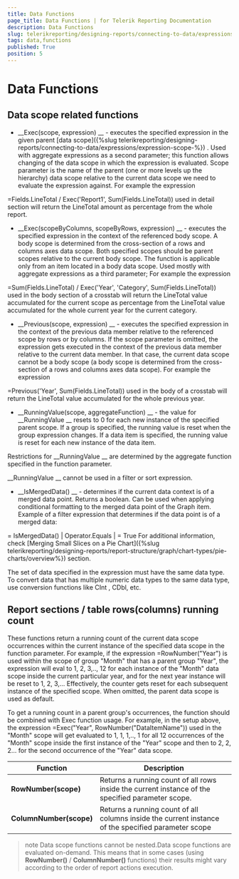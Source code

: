 ```yaml
---
title: Data Functions
page_title: Data Functions | for Telerik Reporting Documentation
description: Data Functions
slug: telerikreporting/designing-reports/connecting-to-data/expressions/expressions-reference/functions/data-functions
tags: data,functions
published: True
position: 5
---
```


# Data Functions



## Data scope related functions

* __Exec(scope, expression)
__              - executes the specified expression in the given
              parent 
[data scope]({%slug telerikreporting/designing-reports/connecting-to-data/expressions/expression-scope-%})
.
              Used with aggregate expressions as a second parameter;
              this function allows changing of the data scope in which the
              expression is evaluated. Scope parameter is the name of the
              parent (one or more levels up the hierarchy) data scope relative to the current data scope 
              we need to evaluate the expression against.
              For example the expression
            
=Fields.LineTotal / Exec('Report1', Sum(Fields.LineTotal))
used in detail section will return the LineTotal amount
              as percentage from the whole report.
            


* __Exec(scopeByColumns, scopeByRows, expression)
__              - executes the specified expression in the context of the referenced body scope.
              A body scope is determined from the cross-section of a rows and columns axes data scope.
              Both specified scopes should be parent scopes relative to the current body scope.
              The function is applicable only from an item located in a body data scope.
              Used mostly with aggregate expressions as a third parameter;
              For example the expression
            
=Sum(Fields.LineTotal) / Exec('Year', 'Category', Sum(Fields.LineTotal))
used in the body section of a crosstab will return the LineTotal value accumulated for the current scope
              as percentage from the LineTotal value accumulated for the whole current year for the current category.
            


* __Previous(scope, expression)
__              - executes the specified expression in the context of the previous data member 
              relative to the referenced scope by rows or by columns.
              If the scope parameter is omitted, the expression gets executed in the context 
              of the previous data member relative to the current data member. In that case, 
              the current data scope cannot be a body scope 
              (a body scope is determined from the cross-section of a rows and columns axes data scope).
              For example the expression
            
=Previous('Year', Sum(Fields.LineTotal))
used in the body of a crosstab will return the LineTotal value accumulated for the whole previous year.
            


* __RunningValue(scope, aggregateFunction)
__              - the value for 
__RunningValue
__ resets to 0 for each new
              instance of the specified parent scope. If a group is specified,
              the running value is reset when the group expression
              changes. If a data item is specified, the running value
              is reset for each new instance of the data item.
            
Restrictions for 
__RunningValue
__ are determined by the
              aggregate function specified in the function parameter.
              
__RunningValue
__ cannot be used in a filter or sort expression.
            


* __IsMergedData()
__              - determines if the current data context is of a merged data point. Returns a boolean. Can be used when applying conditional formatting to the
              merged data point of the Graph item. Example of a filter expression that determines if the data point is of a merged data:
            
= IsMergedData() | Operator.Equals | = True
For additional information, check 
[Merging Small Slices on a Pie Chart]({%slug telerikreporting/designing-reports/report-structure/graph/chart-types/pie-charts/overview%})
            section.
          


The set of data specified in the expression must have the
          same data type. To convert data that has multiple numeric data
          types to the same data type, use conversion functions like CInt
          , CDbl, etc.
        


## Report sections / table rows(columns) running count

These functions return a running count of the current data scope occurrences 
          within the current instance of the specified data scope in the function parameter.
          For example, if the expression =RowNumber("Year") is used
          within the scope of group "Month" that has a parent group "Year",
          the expression will eval to 1, 2, 3,.., 12 for each instance of the
          "Month" data scope inside the current particular year,
          and for the next year instance will be reset to 1, 2, 3,...
          Effectively, the counter gets reset for each subsequent instance of the specified scope.
          When omitted, the parent data scope is used as default.
        


To get a running count in a parent group's occurrences,
        the function should be combined with Exec function usage.
        For example, in the setup above, the expression =Exec("Year", RowNumber("DataItemName"))
        used in the "Month" scope will get evaluated to 1, 1, 1,.., 1 for all 12 occurrences
        of the "Month" scope inside the first instance of the "Year" scope and then to 2, 2, 2...
        for the second occurrence of the "Year" data scope.
        



| Function | Description |
| ------ | ------ |
| __RowNumber(scope)__ |Returns a running count of all rows inside the current instance of the specified parameter scope.|
| __ColumnNumber(scope)__ |Returns a running count of all columns inside the current instance of the specified parameter scope|




>note Data scope functions cannot be nested.Data scope functions are evaluated on-demand. This means that in some cases            (using  __RowNumber()__  /  __ColumnNumber()__  functions) their results            might vary according to the order of report actions execution.          

